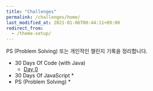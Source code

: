 ```yaml
---
title: "Challenges"
permalink: /challenges/home/
last_modified_at: 2021-01-06T00:44:11+09:00
redirect_from:
  - /theme-setup/
---
```


PS (Problem Solving) 또는 개인적인 챌린지 기록을 정리합니다.

* 30 Days Of Code (with Java)
  * [Day 0](/challenges/30daysofcode/day0-hello-word)
* 30 Days Of JavaScript
  * 
* PS (Problem Solving)
  * 

